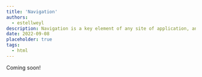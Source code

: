 ```yaml
---
title: 'Navigation'
authors:
  - estellweyl
description: Navigation is a key element of any site of application, and it starts with HTML.
date: 2022-09-08
placeholder: true
tags:
  - html
---
```


Coming soon!